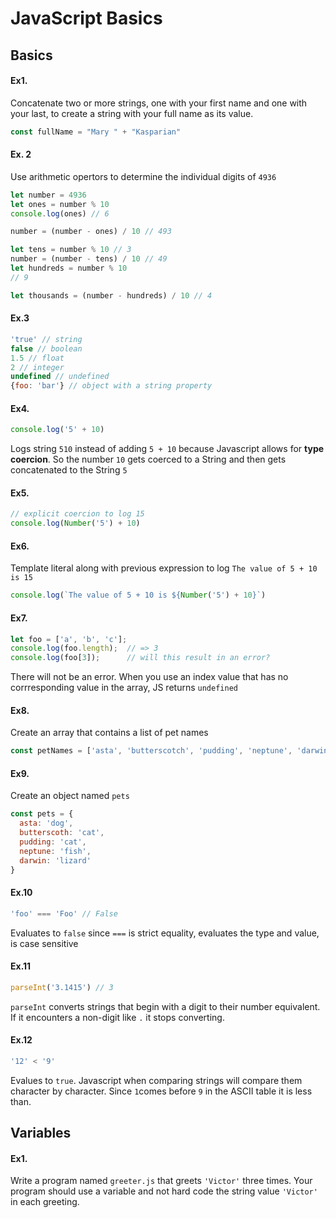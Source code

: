 # JavaScript Basics

## Basics

#### Ex1. 

Concatenate two or more strings, one with your first name and one with your last, to create a string with your full name as its value. 

```js
const fullName = "Mary " + "Kasparian"
```

#### Ex. 2

Use arithmetic opertors to determine the individual digits of `4936`

```js
let number = 4936
let ones = number % 10
console.log(ones) // 6

number = (number - ones) / 10 // 493

let tens = number % 10 // 3
number = (number - tens) / 10 // 49
let hundreds = number % 10
// 9

let thousands = (number - hundreds) / 10 // 4

```

#### Ex.3 

```js
'true' // string
false // boolean
1.5 // float
2 // integer
undefined // undefined
{foo: 'bar'} // object with a string property
```

#### Ex4. 

```js
console.log('5' + 10)
```

Logs string `510` instead of adding `5 + 10` because Javascript allows for **type coercion**. So the number `10` gets coerced to a String and then gets concatenated to the String `5` 

#### Ex5. 

```js
// explicit coercion to log 15
console.log(Number('5') + 10)
```

#### Ex6. 

Template literal along with previous expression to log `The value of 5 + 10 is 15`

```js
console.log(`The value of 5 + 10 is ${Number('5') + 10}`)
```

#### Ex7.

```js
let foo = ['a', 'b', 'c'];
console.log(foo.length);  // => 3
console.log(foo[3]);      // will this result in an error?
```

There will not be an error. When you use an index value that has no corrresponding value in the array, JS returns `undefined` 

#### Ex8.

Create an array that contains a list of pet names

```js
const petNames = ['asta', 'butterscotch', 'pudding', 'neptune', 'darwin']
```

#### Ex9.

Create an object named `pets`

```js
const pets = {
  asta: 'dog',
  butterscoth: 'cat',
  pudding: 'cat',
  neptune: 'fish',
  darwin: 'lizard'
}
```

#### Ex.10

```js
'foo' === 'Foo' // False
```

Evaluates to `false` since `===` is strict equality, evaluates the type and value, is case sensitive

#### Ex.11

```js
parseInt('3.1415') // 3
```

`parseInt` converts strings that begin with a digit to their number equivalent. If it encounters a non-digit like `.` it stops converting. 

#### Ex.12

```js
'12' < '9'
```

Evalues to `true`. Javascript when comparing strings will compare them character by character. Since `1`comes before `9` in the ASCII table it is less than.

## Variables

#### Ex1.

Write a program named `greeter.js` that greets `'Victor'` three times. Your program should use a variable and not hard code the string value `'Victor'` in each greeting.

```js
```

